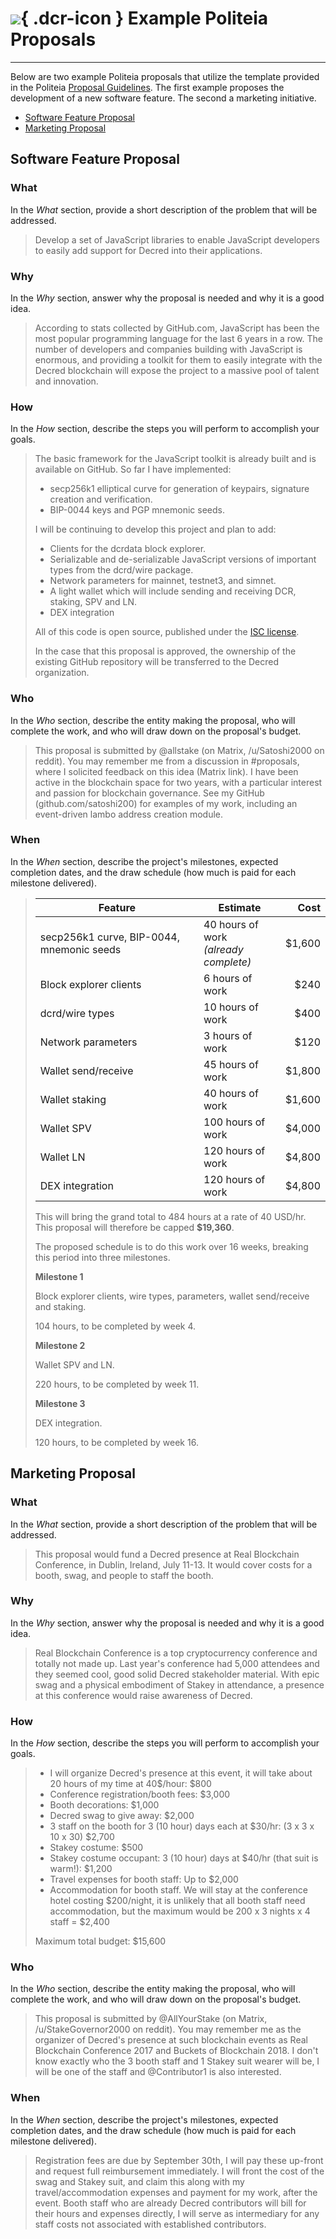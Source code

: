 # ![](../../img/dcr-icons/Politeia.svg){ .dcr-icon } Example Politeia Proposals

---

Below are two example Politeia proposals that utilize the template provided in the
Politeia [Proposal Guidelines](proposal-guidelines.md). The first example proposes the 
development of a new software feature. The second a marketing initiative.

- [Software Feature Proposal](#software-feature-proposal)
- [Marketing Proposal](#marketing-proposal)

## Software Feature Proposal

### What

In the *What* section, provide a short description of the problem that will 
be addressed.

> Develop a set of JavaScript libraries to enable JavaScript developers to
> easily add support for Decred into their applications.

### Why

In the *Why* section, answer why the proposal is needed and why it is
a good idea.

> According to stats collected by GitHub.com, JavaScript has been the most
> popular programming language for the last 6 years in a row.
> The number of developers and companies building with JavaScript is enormous,
> and providing a toolkit for them to easily integrate with the Decred
> blockchain will expose the project to a massive pool of talent and innovation.

### How

In the *How* section, describe the steps you will perform to accomplish your
goals.

> The basic framework for the JavaScript toolkit is already built and is
> available on GitHub.
> So far I have implemented:
>
> - secp256k1 elliptical curve for generation of keypairs, signature creation
>   and verification.
> - BIP-0044 keys and PGP mnemonic seeds.
>
> I will be continuing to develop this project and plan to add:
>
> - Clients for the dcrdata block explorer.
> - Serializable and de-serializable JavaScript versions of important types from
>   the dcrd/wire package.
> - Network parameters for mainnet, testnet3, and simnet.
> - A light wallet which will include sending and receiving DCR, staking, SPV
>   and LN.
> - DEX integration
>
> All of this code is open source, published under the
> [ISC license](https://github.com/decred/politeia/blob/master/LICENSE).
>
> In the case that this proposal is approved, the ownership of the existing
> GitHub repository will be transferred to the Decred organization.

### Who

In the *Who* section, describe the entity making the proposal, who will
complete the work, and who will draw down on the proposal's budget.

> This proposal is submitted by @allstake (on Matrix, /u/Satoshi2000 on reddit).
> You may remember me from a discussion in #proposals, where I solicited feedback
> on this idea (Matrix link).
> I have been active in the blockchain space for two years, with a particular
> interest and passion for blockchain governance.
> See my GitHub (github.com/satoshi200) for examples of my work, including an
> event-driven lambo address creation module.

### When

In the *When* section, describe the project's milestones, expected 
completion dates, and the draw schedule (how much is paid for each milestone delivered).

> | Feature | Estimate | Cost |
> |---------|----------|-----:|
> | secp256k1 curve, BIP-0044, mnemonic seeds | 40 hours of work<br/>_(already complete)_ | $1,600 |
> | Block explorer clients                    | 6 hours of work                           | $240   |
> | dcrd/wire types                           | 10 hours of work                          | $400   |
> | Network parameters                        | 3 hours of work                           | $120   |
> | Wallet send/receive                       | 45 hours of work                          | $1,800 |
> | Wallet staking                            | 40 hours of work                          | $1,600 |
> | Wallet SPV                                | 100 hours of work                         | $4,000 |
> | Wallet LN                                 | 120 hours of work                         | $4,800 |
> | DEX integration                           | 120 hours of work                         | $4,800 |
>
> This will bring the grand total to 484 hours at a rate of 40 USD/hr.
> This proposal will therefore be capped **$19,360**.
>
> The proposed schedule is to do this work over 16 weeks, breaking this period
> into three milestones.
>
> **Milestone 1**
>
> Block explorer clients, wire types, parameters, wallet send/receive and
> staking.
>
> 104 hours, to be completed by week 4.
>
> **Milestone 2**
>
> Wallet SPV and LN.
>
> 220 hours, to be completed by week 11.
>
> **Milestone 3**
>
> DEX integration.
>
> 120 hours, to be completed by week 16.

## Marketing Proposal

### What

In the *What* section, provide a short description of the problem that will 
be addressed.

> This proposal would fund a Decred presence at Real Blockchain Conference, in Dublin, Ireland, July 11-13.
> It would cover costs for a booth, swag, and people to staff the booth.

### Why

In the *Why* section, answer why the proposal is needed and why it is
a good idea.

> Real Blockchain Conference is a top cryptocurrency conference and totally not made up. Last year's conference had 5,000 attendees and they seemed cool, good solid Decred stakeholder material.
> With epic swag and a physical embodiment of Stakey in attendance, a presence at this conference would raise awareness of Decred.

### How

In the *How* section, describe the steps you will perform to accomplish your
goals.

> * I will organize Decred's presence at this event, it will take about 20 hours of my time at 40$/hour: $800
> * Conference registration/booth fees: $3,000
> * Booth decorations: $1,000
> * Decred swag to give away: $2,000
> * 3 staff on the booth for 3 (10 hour) days each at $30/hr: (3 x 3 x 10 x 30) $2,700
> * Stakey costume: $500
> * Stakey costume occupant: 3 (10 hour) days at $40/hr (that suit is warm!): $1,200
> * Travel expenses for booth staff: Up to $2,000
> * Accommodation for booth staff. We will stay at the conference hotel costing $200/night, it is unlikely that all booth staff need accommodation, but the maximum would be 200 x 3 nights x 4 staff = $2,400
>
> Maximum total budget: $15,600

### Who

In the *Who* section, describe the entity making the proposal, who will
complete the work, and who will draw down on the proposal's budget.

> This proposal is submitted by @AllYourStake (on Matrix, /u/StakeGovernor2000 on reddit).
> You may remember me as the organizer of Decred's presence at such blockchain events as Real Blockchain Conference 2017 and Buckets of Blockchain 2018.
> I don't know exactly who the 3 booth staff and 1 Stakey suit wearer will be, I will be one of the staff and @Contributor1 is also interested.

### When

In the *When* section, describe the project's milestones, expected 
completion dates, and the draw schedule (how much is paid for each milestone delivered).

> Registration fees are due by September 30th, I will pay these up-front and request full reimbursement immediately.
> I will front the cost of the swag and Stakey suit, and claim this along with my travel/accommodation expenses and payment for my work, after the event.
> Booth staff who are already Decred contributors will bill for their hours and expenses directly, I will serve as intermediary for any staff costs not associated with established contributors.
